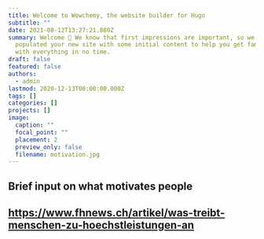 ```yaml
---
title: Welcome to Wowchemy, the website builder for Hugo
subtitle: ""
date: 2021-08-12T13:27:21.880Z
summary: Welcome 👋 We know that first impressions are important, so we've
  populated your new site with some initial content to help you get familiar
  with everything in no time.
draft: false
featured: false
authors:
  - admin
lastmod: 2020-12-13T00:00:00.000Z
tags: []
categories: []
projects: []
image:
  caption: ""
  focal_point: ""
  placement: 2
  preview_only: false
  filename: motivation.jpg
---
```

## Brief input on what motivates[](https://www.fhnews.ch/artikel/was-treibt-menschen-zu-hoechstleistungen-an) people

## <https://www.fhnews.ch/artikel/was-treibt-menschen-zu-hoechstleistungen-an>
